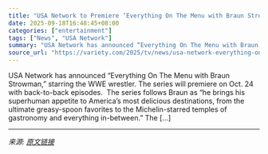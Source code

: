 ```yaml
---
title: "USA Network to Premiere ‘Everything On The Menu with Braun Strowman’ In October (TV News Roundup)"
date: 2025-09-18T16:48:45+08:00
categories: ["entertainment"]
tags: ["News", "USA Network"]
summary: "USA Network has announced “Everything On The Menu with Braun Strowman,” starring the WWE wrestler. The series will premiere on Oct. 24 with back-to-back episodes.&#160; The series follows Braun as “he"
source_url: "https://variety.com/2025/tv/news/usa-network-everything-on-the-menu-braun-strowman-premiere-1236519440/"
---
```


USA Network has announced “Everything On The Menu with Braun Strowman,” starring the WWE wrestler. The series will premiere on Oct. 24 with back-to-back episodes.&#160; The series follows Braun as “he brings his superhuman appetite to America&#8217;s most delicious destinations, from the ultimate greasy-spoon favorites to the Michelin-starred temples of gastronomy and everything in-between.” The [&#8230;]

---

*来源: [原文链接](https://variety.com/2025/tv/news/usa-network-everything-on-the-menu-braun-strowman-premiere-1236519440/)*
